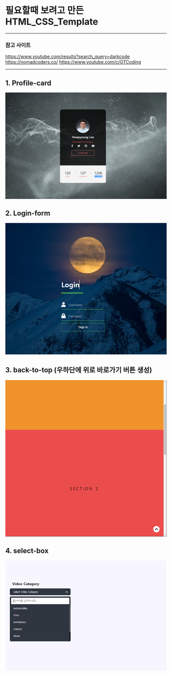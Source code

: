 # 필요할때 보려고 만든 HTML_CSS_Template

---

### 참고 사이트

https://www.youtube.com/results?search_query=darkcode  
https://nomadcoders.co/
https://www.youtube.com/c/GTCoding

---

## 1. Profile-card

<a href="#"><img src="https://github.com/ghkvud2/html_css_template/blob/master/image/profile-card.PNG" width="800px" alt="sample image"></a>

## 2. Login-form

<a href="#"><img src="https://github.com/ghkvud2/html_css_template/blob/master/image/login-form.PNG" width="800px" alt="sample image"></a>

## 3. back-to-top (우하단에 위로 바로가기 버튼 생성)

<a href="#"><img src="https://github.com/ghkvud2/html_css_template/blob/master/image/back-to-top.PNG" width="800px" alt="sample image"></a>

## 4. select-box

<a href="#"><img src="https://github.com/ghkvud2/html_css_template/blob/master/image/select-box.PNG" width="800px" alt="sample image"></a>
